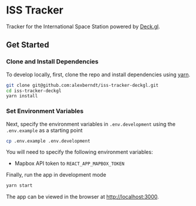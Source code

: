 # ISS Tracker

Tracker for the International Space Station powered by [Deck.gl](https://deck.gl/).

## Get Started

### Clone and Install Dependencies

To develop locally, first, clone the repo and install dependencies using [yarn](https://yarnpkg.com/).

```bash
git clone git@github.com:alexberndt/iss-tracker-deckgl.git
cd iss-tracker-deckgl
yarn install
```

### Set Environment Variables

Next, specify the environment variables in `.env.development` using the `.env.example` as a starting point

```bash
cp .env.example .env.development
```

You will need to specify the following environment variables:

- Mapbox API token to `REACT_APP_MAPBOX_TOKEN`

Finally, run the app in development mode

```bash
yarn start
```

The app can be viewed in the browser at [http://localhost:3000](http://localhost:3000).
